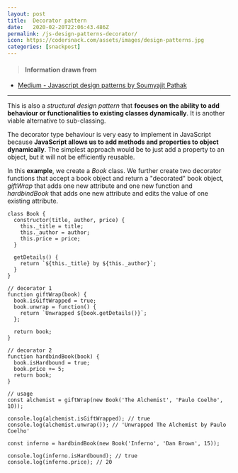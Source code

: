 ```yaml
---
layout: post
title:  Decorator pattern
date:   2020-02-20T22:06:43.486Z
permalink: /js-design-patterns-decorator/
icon: https://codersnack.com/assets/images/design-patterns.jpg
categories: [snackpost]
---
```


> #### Information drawn from

- [Medium - Javascript design patterns by Soumyajit Pathak](https://medium.com/better-programming/javascript-design-patterns-25f0faaaa15)

-------------

This is also a *structural design pattern* that **focuses on the ability to add behaviour or functionalities to existing classes dynamically**. It is another viable alternative to sub-classing.

The decorator type behaviour is very easy to implement in JavaScript because **JavaScript allows us to add methods and properties to object dynamically**. The simplest approach would be to just add a property to an object, but it will not be efficiently reusable.

In this **example**, we create a *Book* class. We further create two decorator functions that accept a book object and return a "decorated" book object, *giftWrap* that adds one new attribute and one new function and *hardbindBook* that adds one new attribute and edits the value of one existing attribute.

```
class Book {
  constructor(title, author, price) {
    this._title = title;
    this._author = author;
    this.price = price;
  }

  getDetails() {
    return `${this._title} by ${this._author}`;
  }
}

// decorator 1
function giftWrap(book) {
  book.isGiftWrapped = true;
  book.unwrap = function() {
    return `Unwrapped ${book.getDetails()}`;
  };

  return book;
}

// decorator 2
function hardbindBook(book) {
  book.isHardbound = true;
  book.price += 5;
  return book;
}

// usage
const alchemist = giftWrap(new Book('The Alchemist', 'Paulo Coelho', 10));

console.log(alchemist.isGiftWrapped); // true
console.log(alchemist.unwrap()); // 'Unwrapped The Alchemist by Paulo Coelho'

const inferno = hardbindBook(new Book('Inferno', 'Dan Brown', 15));

console.log(inferno.isHardbound); // true
console.log(inferno.price); // 20
```
